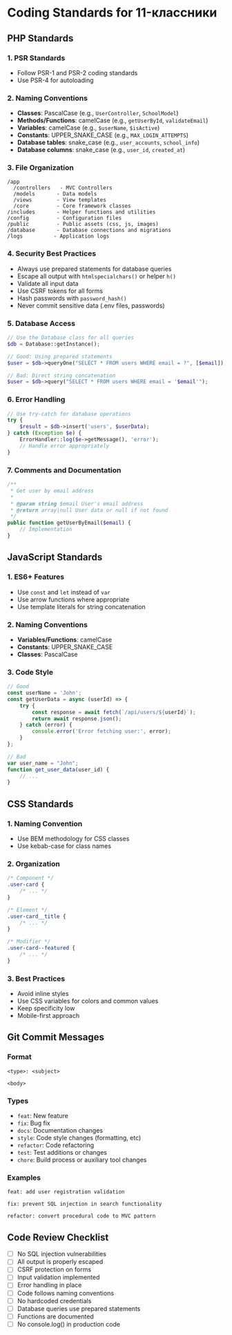 # Coding Standards for 11-классники

## PHP Standards

### 1. PSR Standards
- Follow PSR-1 and PSR-2 coding standards
- Use PSR-4 for autoloading

### 2. Naming Conventions
- **Classes**: PascalCase (e.g., `UserController`, `SchoolModel`)
- **Methods/Functions**: camelCase (e.g., `getUserById`, `validateEmail`)
- **Variables**: camelCase (e.g., `$userName`, `$isActive`)
- **Constants**: UPPER_SNAKE_CASE (e.g., `MAX_LOGIN_ATTEMPTS`)
- **Database tables**: snake_case (e.g., `user_accounts`, `school_info`)
- **Database columns**: snake_case (e.g., `user_id`, `created_at`)

### 3. File Organization
```
/app
  /controllers   - MVC Controllers
  /models       - Data models
  /views        - View templates
  /core         - Core framework classes
/includes       - Helper functions and utilities
/config         - Configuration files
/public         - Public assets (css, js, images)
/database       - Database connections and migrations
/logs          - Application logs
```

### 4. Security Best Practices
- Always use prepared statements for database queries
- Escape all output with `htmlspecialchars()` or helper `h()`
- Validate all input data
- Use CSRF tokens for all forms
- Hash passwords with `password_hash()`
- Never commit sensitive data (.env files, passwords)

### 5. Database Access
```php
// Use the Database class for all queries
$db = Database::getInstance();

// Good: Using prepared statements
$user = $db->queryOne("SELECT * FROM users WHERE email = ?", [$email]);

// Bad: Direct string concatenation
$user = $db->query("SELECT * FROM users WHERE email = '$email'");
```

### 6. Error Handling
```php
// Use try-catch for database operations
try {
    $result = $db->insert('users', $userData);
} catch (Exception $e) {
    ErrorHandler::log($e->getMessage(), 'error');
    // Handle error appropriately
}
```

### 7. Comments and Documentation
```php
/**
 * Get user by email address
 * 
 * @param string $email User's email address
 * @return array|null User data or null if not found
 */
public function getUserByEmail($email) {
    // Implementation
}
```

## JavaScript Standards

### 1. ES6+ Features
- Use `const` and `let` instead of `var`
- Use arrow functions where appropriate
- Use template literals for string concatenation

### 2. Naming Conventions
- **Variables/Functions**: camelCase
- **Constants**: UPPER_SNAKE_CASE
- **Classes**: PascalCase

### 3. Code Style
```javascript
// Good
const userName = 'John';
const getUserData = async (userId) => {
    try {
        const response = await fetch(`/api/users/${userId}`);
        return await response.json();
    } catch (error) {
        console.error('Error fetching user:', error);
    }
};

// Bad
var user_name = "John";
function get_user_data(user_id) {
    // ...
}
```

## CSS Standards

### 1. Naming Convention
- Use BEM methodology for CSS classes
- Use kebab-case for class names

### 2. Organization
```css
/* Component */
.user-card {
    /* ... */
}

/* Element */
.user-card__title {
    /* ... */
}

/* Modifier */
.user-card--featured {
    /* ... */
}
```

### 3. Best Practices
- Avoid inline styles
- Use CSS variables for colors and common values
- Keep specificity low
- Mobile-first approach

## Git Commit Messages

### Format
```
<type>: <subject>

<body>
```

### Types
- `feat`: New feature
- `fix`: Bug fix
- `docs`: Documentation changes
- `style`: Code style changes (formatting, etc)
- `refactor`: Code refactoring
- `test`: Test additions or changes
- `chore`: Build process or auxiliary tool changes

### Examples
```
feat: add user registration validation

fix: prevent SQL injection in search functionality

refactor: convert procedural code to MVC pattern
```

## Code Review Checklist

- [ ] No SQL injection vulnerabilities
- [ ] All output is properly escaped
- [ ] CSRF protection on forms
- [ ] Input validation implemented
- [ ] Error handling in place
- [ ] Code follows naming conventions
- [ ] No hardcoded credentials
- [ ] Database queries use prepared statements
- [ ] Functions are documented
- [ ] No console.log() in production code